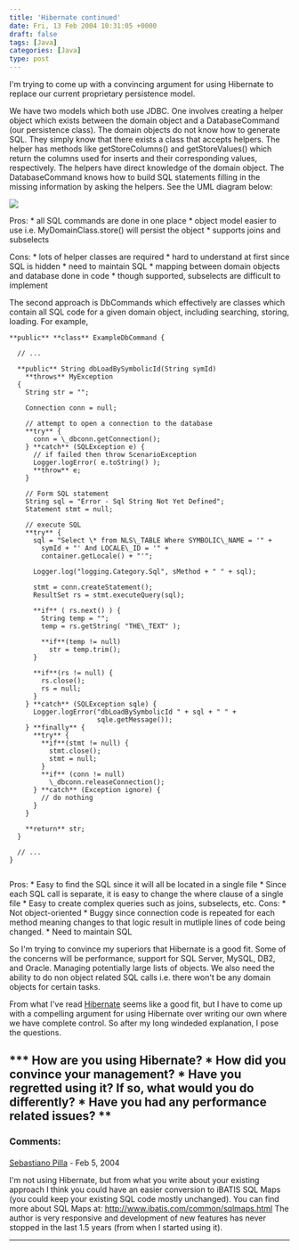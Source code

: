 ```yaml
---
title: 'Hibernate continued'
date: Fri, 13 Feb 2004 10:31:05 +0000
draft: false
tags: [Java]
categories: [Java]
type: post
---
```


I'm trying to come up with a convincing argument for using Hibernate to replace our current proprietary persistence model.

We have two models which both use JDBC. One involves creating a helper object which exists between the domain object and a DatabaseCommand (our persistence class). The domain objects do not know how to generate SQL. They simply know that there exists a class that accepts helpers. The helper has methods like getStoreColumns() and getStoreValues() which return the columns used for inserts and their corresponding values, respectively. The helpers have direct knowledge of the domain object. The DatabaseCommand knows how to build SQL statements filling in the missing information by asking the helpers. See the UML diagram below:

 [![](http://jroller.com/resources/jmrodri/domainobjects_small.jpg)](http://jroller.com/resources/jmrodri/domainobjects.png)

Pros:
\* all SQL commands are done in one place
\* object model easier to use i.e. MyDomainClass.store() will persist the object
\* supports joins and subselects

Cons:
\* lots of helper classes are required
\* hard to understand at first since SQL is hidden
\* need to maintain SQL
\* mapping between domain objects and database done in code
\* though supported, subselects are difficult to implement

The second approach is DbCommands which effectively are classes which contain all SQL code for a given domain object, including searching, storing, loading. For example,

```
**public** **class** ExampleDbCommand {

  // ...

  **public** String dbLoadBySymbolicId(String symId)
    **throws** MyException
  {
    String str = "";

    Connection conn = null;

    // attempt to open a connection to the database
    **try** {
      conn = \_dbconn.getConnection();
    } **catch** (SQLException e) {
      // if failed then throw ScenarioException
      Logger.logError( e.toString() );
      **throw** e;
    }

    // Form SQL statement
    String sql = "Error - Sql String Not Yet Defined";
    Statement stmt = null;

    // execute SQL
    **try** {
      sql = "Select \* from NLS\_TABLE Where SYMBOLIC\_NAME = '" +
        symId + "' And LOCALE\_ID = '" +
        container.getLocale() + "'";

      Logger.log("logging.Category.Sql", sMethod + " " + sql);

      stmt = conn.createStatement();
      ResultSet rs = stmt.executeQuery(sql);

      **if** ( rs.next() ) {
        String temp = "";
        temp = rs.getString( "THE\_TEXT" );

        **if**(temp != null)
          str = temp.trim();
      }

      **if**(rs != null) {
        rs.close();
        rs = null;
      }
    } **catch** (SQLException sqle) {
      Logger.logError("dbLoadBySymbolicId " + sql + " " +
                      sqle.getMessage());
    } **finally** {
      **try** {
        **if**(stmt != null) {
          stmt.close();
          stmt = null;
        }
        **if** (conn != null)
          \_dbconn.releaseConnection();
      } **catch** (Exception ignore) {
        // do nothing
      }
    }

    **return** str;
  }

  // ...
}


```

Pros:
\* Easy to find the SQL since it will all be located in a single file
\* Since each SQL call is separate, it is easy to change the where clause of a single file
\* Easy to create complex queries such as joins, subselects, etc. Cons:
\* Not object-oriented
\* Buggy since connection code is repeated for each method meaning changes to that logic result in mutliple lines of code being changed.
\* Need to maintain SQL

So I'm trying to convince my superiors that Hibernate is a good fit. Some of the concerns will be performance, support for SQL Server, MySQL, DB2, and Oracle. Managing potentially large lists of objects. We also need the ability to do non object related SQL calls i.e. there won't be any domain objects for certain tasks.

From what I've read [Hibernate](http://www.hibernate.org) seems like a good fit, but I have to come up with a compelling argument for using Hibernate over writing our own where we have complete control. So after my long windeded explanation, I pose the questions.

**\* How are you using Hibernate?
\* How did you convince your management?
\* Have you regretted using it? If so, what would you do differently?
\* Have you had any performance related issues?
**
---
### Comments:
####
[Sebastiano Pilla](http://www.datafaber.com/blog/index.jsp "") - <time datetime="2004-02-13 04:27:56">Feb 5, 2004</time>

I'm not using Hibernate, but from what you write about your existing approach I think you could have an easier conversion to iBATIS SQL Maps (you could keep your existing SQL code mostly unchanged). You can find more about SQL Maps at: http://www.ibatis.com/common/sqlmaps.html The author is very responsive and development of new features has never stopped in the last 1.5 years (from when I started using it).
<hr />
